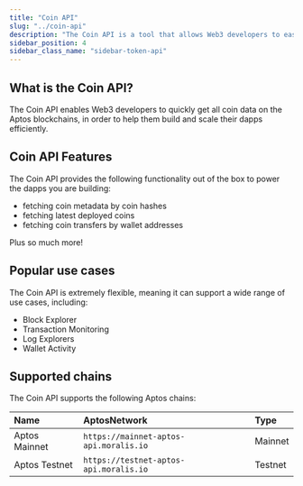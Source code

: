 ```yaml
---
title: "Coin API"
slug: "../coin-api"
description: "The Coin API is a tool that allows Web3 developers to easily access coin data from Aptos blockchains."
sidebar_position: 4
sidebar_class_name: "sidebar-token-api"
---
```


## What is the Coin API?

The Coin API enables Web3 developers to quickly get all coin data on the Aptos blockchains, in order to help them build and scale their dapps efficiently.

## Coin API Features

The Coin API provides the following functionality out of the box to power the dapps you are building:

- fetching coin metadata by coin hashes
- fetching latest deployed coins
- fetching coin transfers by wallet addresses

Plus so much more!

## Popular use cases

The Coin API is extremely flexible, meaning it can support a wide range of use cases, including:

- Block Explorer
- Transaction Monitoring
- Log Explorers
- Wallet Activity

## Supported chains

The Coin API supports the following Aptos chains:

| Name          | AptosNetwork                           | Type    |
| :------------ | :------------------------------------- | :------ |
| Aptos Mainnet | `https://mainnet-aptos-api.moralis.io` | Mainnet |
| Aptos Testnet | `https://testnet-aptos-api.moralis.io` | Testnet |
